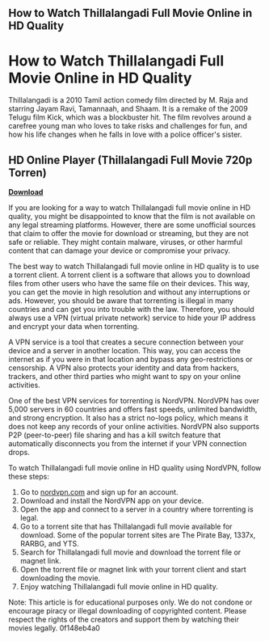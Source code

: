 ## How to Watch Thillalangadi Full Movie Online in HD Quality

 


 
# How to Watch Thillalangadi Full Movie Online in HD Quality
 
Thillalangadi is a 2010 Tamil action comedy film directed by M. Raja and starring Jayam Ravi, Tamannaah, and Shaam. It is a remake of the 2009 Telugu film Kick, which was a blockbuster hit. The film revolves around a carefree young man who loves to take risks and challenges for fun, and how his life changes when he falls in love with a police officer's sister.
 
## HD Online Player (Thillalangadi Full Movie 720p Torren)


[**Download**](https://www.google.com/url?q=https%3A%2F%2Fshurll.com%2F2tKxqY&sa=D&sntz=1&usg=AOvVaw1k_dClK1fGRKiam3FidGTU)

 
If you are looking for a way to watch Thillalangadi full movie online in HD quality, you might be disappointed to know that the film is not available on any legal streaming platforms. However, there are some unofficial sources that claim to offer the movie for download or streaming, but they are not safe or reliable. They might contain malware, viruses, or other harmful content that can damage your device or compromise your privacy.
 
The best way to watch Thillalangadi full movie online in HD quality is to use a torrent client. A torrent client is a software that allows you to download files from other users who have the same file on their devices. This way, you can get the movie in high resolution and without any interruptions or ads. However, you should be aware that torrenting is illegal in many countries and can get you into trouble with the law. Therefore, you should always use a VPN (virtual private network) service to hide your IP address and encrypt your data when torrenting.
 
A VPN service is a tool that creates a secure connection between your device and a server in another location. This way, you can access the internet as if you were in that location and bypass any geo-restrictions or censorship. A VPN also protects your identity and data from hackers, trackers, and other third parties who might want to spy on your online activities.
 
One of the best VPN services for torrenting is NordVPN. NordVPN has over 5,000 servers in 60 countries and offers fast speeds, unlimited bandwidth, and strong encryption. It also has a strict no-logs policy, which means it does not keep any records of your online activities. NordVPN also supports P2P (peer-to-peer) file sharing and has a kill switch feature that automatically disconnects you from the internet if your VPN connection drops.
 
To watch Thillalangadi full movie online in HD quality using NordVPN, follow these steps:
 
1. Go to [nordvpn.com](https://nordvpn.com/) and sign up for an account.
2. Download and install the NordVPN app on your device.
3. Open the app and connect to a server in a country where torrenting is legal.
4. Go to a torrent site that has Thillalangadi full movie available for download. Some of the popular torrent sites are The Pirate Bay, 1337x, RARBG, and YTS.
5. Search for Thillalangadi full movie and download the torrent file or magnet link.
6. Open the torrent file or magnet link with your torrent client and start downloading the movie.
7. Enjoy watching Thillalangadi full movie online in HD quality.

Note: This article is for educational purposes only. We do not condone or encourage piracy or illegal downloading of copyrighted content. Please respect the rights of the creators and support them by watching their movies legally.
 0f148eb4a0
